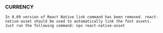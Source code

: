 ### CURRENCY

`In 0.69 version of React Native link command has been removed. react-native-asset should be used to automatically link the font assets. Just run the following command: npx react-native-asset`
